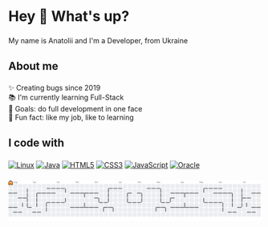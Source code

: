 <h1 align="left">Hey 👋 What's up?</h1>

###

<p align="left">My name is Anatolii and I'm a Developer, from Ukraine</p>

###

<h2 align="left">About me</h2>

###

<p align="left">
  ✨ Creating bugs since 2019<br>
  📚 I'm currently learning Full-Stack<br>
  🎯 Goals: do full development in one face<br>
  🎲 Fun fact: like my job, like to learning
</p>

###

<h2 align="left">I code with</h2>

###

<p align="left">
<a href="https://www.linux.org" target="_blank" rel="noreferrer"><img src="https://raw.githubusercontent.com/danielcranney/readme-generator/main/public/icons/skills/linux-colored.svg" width="36" height="36" alt="Linux" title="Linux"/></a>
<a href="https://www.oracle.com/java/" target="_blank" rel="noreferrer"><img src="https://raw.githubusercontent.com/danielcranney/readme-generator/main/public/icons/skills/java-colored.svg" width="36" height="36" alt="Java" title="Java"/></a>
<a href="https://developer.mozilla.org/en-US/docs/Glossary/HTML5" target="_blank" rel="noreferrer"><img src="https://raw.githubusercontent.com/danielcranney/readme-generator/main/public/icons/skills/html5-colored.svg" width="36" height="36" alt="HTML5" title="HTML5"/></a>
<a href="https://www.w3.org/TR/CSS/#css" target="_blank" rel="noreferrer"><img src="https://raw.githubusercontent.com/danielcranney/readme-generator/main/public/icons/skills/css3-colored.svg" width="36" height="36" alt="CSS3" title="CSS3"/></a>
<a href="https://developer.mozilla.org/en-US/docs/Web/JavaScript" target="_blank" rel="noreferrer"><img src="https://raw.githubusercontent.com/danielcranney/readme-generator/main/public/icons/skills/javascript-colored.svg" width="36" height="36" alt="JavaScript" title="JavaScript"/></a>
<a href="https://www.oracle.com/uk/index.html" target="_blank" rel="noreferrer"><img src="https://raw.githubusercontent.com/danielcranney/readme-generator/main/public/icons/skills/oracle-colored.svg" width="36" height="36" alt="Oracle" title="Oracle"/></a>
</p>

###


<picture>
  <source media="(prefers-color-scheme: dark)" srcset="https://raw.githubusercontent.com/stasiukevych/stasiukevych/output/pacman-contribution-graph-dark.svg">
  <source media="(prefers-color-scheme: light)" srcset="https://raw.githubusercontent.com/stasiukevych/stasiukevych/output/pacman-contribution-graph.svg">
  <img alt="pacman contribution graph" src="https://raw.githubusercontent.com/stasiukevych/stasiukevych/output/pacman-contribution-graph.svg">
</picture>



###
